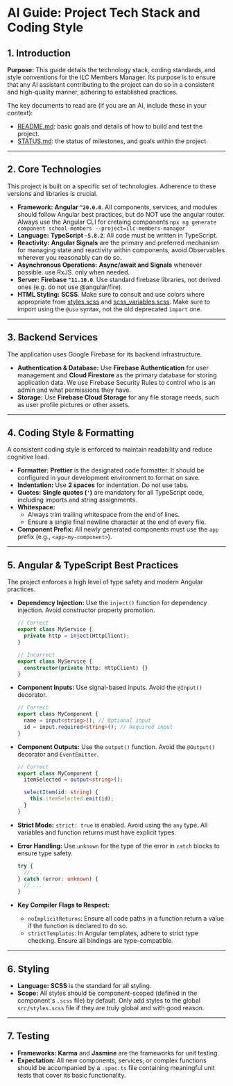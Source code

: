 # AI Guide: Project Tech Stack and Coding Style

## 1. Introduction

**Purpose:** This guide details the technology stack, coding standards, and
style conventions for the ILC Members Manager. Its purpose is to ensure that any
AI assistant contributing to the project can do so in a consistent and
high-quality manner, adhering to established practices.

The key documents to read are (if you are an AI, include these in your context):

- [README.md](./README.md): basic goals and details of how to build and test
  the project.
- [STATUS.md](./STATUS.md): the status of milestones, and goals within the
  project.

---

## 2. Core Technologies

This project is built on a specific set of technologies. Adherence to these
versions and libraries is crucial.

- **Framework:** **Angular `^20.0.0`**. All components, services, and modules
  should follow Angular best practices, but do NOT use the angular router.
  Always use the Angular CLI for cretaing components `npx ng generate component school-members --project=ilc-members-manager`
- **Language:** **TypeScript `~5.8.2`**. All code must be written in TypeScript.
- **Reactivity:** **Angular Signals** are the primary and preferred mechanism
  for managing state and reactivity within components, avoid Observables
  wherever you reasonably can do so.
- **Asynchronous Operations:** **Async/await and Signals** whenever possible.
  use RxJS. only when needed.
- **Server:** **Firebase `^11.10.0`**. Use standard firebase libraries, not
  derived ones (e.g. do not use @angular/fire).
- **HTML Styling:** **SCSS**. Make sure to consult and use colors where
  appropriate from [styles.scss](/src/styles.scss) and
  [scss_variables.scss](/src/scss_variables.scss). Make sure to import using the
  `@use` syntax, not the old deprecated `import` one.

---

## 3. Backend Services

The application uses Google Firebase for its backend infrastructure.

- **Authentication & Database:** Use **Firebase Authentication** for user
  management and **Cloud Firestore** as the primary database for storing
  application data. We use Firebase Security Rules to control who is an admin
  and what permissions they have.
- **Storage:** Use **Firebase Cloud Storage** for any file storage needs, such
  as user profile pictures or other assets.

---

## 4. Coding Style & Formatting

A consistent coding style is enforced to maintain readability and reduce
cognitive load.

- **Formatter:** **Prettier** is the designated code formatter. It should be
  configured in your development environment to format on save.
- **Indentation:** Use **2 spaces** for indentation. Do not use tabs.
- **Quotes:** **Single quotes (`'`)** are mandatory for all TypeScript code,
  including imports and string assignments.
- **Whitespace:**
  - Always trim trailing whitespace from the end of lines.
  - Ensure a single final newline character at the end of every file.
- **Component Prefix:** All newly generated components must use the `app` prefix
  (e.g., `<app-my-component>`).

---

## 5. Angular & TypeScript Best Practices

The project enforces a high level of type safety and modern Angular practices.

- **Dependency Injection:** Use the `inject()` function for dependency
  injection. Avoid constructor property promotion.

  ```typescript
  // Correct
  export class MyService {
    private http = inject(HttpClient);
  }

  // Incorrect
  export class MyService {
    constructor(private http: HttpClient) {}
  }
  ```

- **Component Inputs:** Use signal-based inputs. Avoid the `@Input()` decorator.
  ```typescript
  // Correct
  export class MyComponent {
    name = input<string>(); // Optional input
    id = input.required<string>(); // Required input
  }
  ```
- **Component Outputs:** Use the `output()` function. Avoid the `@Output()`
  decorator and `EventEmitter`.

  ```typescript
  // Correct
  export class MyComponent {
    itemSelected = output<string>();

    selectItem(id: string) {
      this.itemSelected.emit(id);
    }
  }
  ```

- **Strict Mode:** `strict: true` is enabled. Avoid using the `any` type. All
  variables and function returns must have explicit types.
- **Error Handling:** Use `unknown` for the type of the error in `catch` blocks
  to ensure type safety.
  ```typescript
  try {
    // ...
  } catch (error: unknown) {
    // ...
  }
  ```
- **Key Compiler Flags to Respect:**
  - `noImplicitReturns`: Ensure all code paths in a function return a value if
    the function is declared to do so.
  - `strictTemplates`: In Angular templates, adhere to strict type checking.
    Ensure all bindings are type-compatible.

---

## 6. Styling

- **Language:** **SCSS** is the standard for all styling.
- **Scope:** All styles should be component-scoped (defined in the component's
  `.scss` file) by default. Only add styles to the global `src/styles.scss` file
  if they are truly global and with good reason.

---

## 7. Testing

- **Frameworks:** **Karma** and **Jasmine** are the frameworks for unit testing.
- **Expectation:** All new components, services, or complex functions should be
  accompanied by a `.spec.ts` file containing meaningful unit tests that cover
  its basic functionality.
